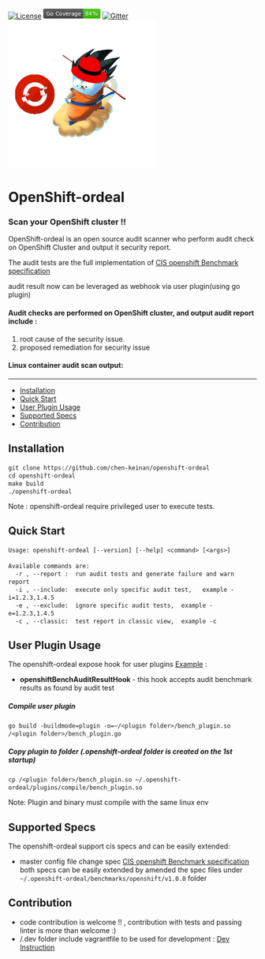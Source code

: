 [![License](https://img.shields.io/badge/License-Apache%202.0-blue.svg)](https://github.com/chen-keinan/openshift-ordeal/blob/main/LICENSE)
<img src="./pkg/img/coverage_badge.png" alt="test coverage badge">
[![Gitter](https://badges.gitter.im/beacon-sec/openshift-ordeal.svg)](https://gitter.im/beacon-sec/openshift-ordeal?utm_source=badge&utm_medium=badge&utm_campaign=pr-badge)
<br><img src="./pkg/img/openshift-ordeal.png" width="300" alt="openshift-ordeal logo"><br>
# OpenShift-ordeal

###  Scan your OpenShift cluster !!
OpenShift-ordeal is an open source audit scanner who perform audit check on OpenShift Cluster and output it security report.

The audit tests are the full implementation of [CIS openshift Benchmark specification](https://www.cisecurity.org/benchmark/openshift/) <br>

audit result now can be leveraged as webhook via user plugin(using go plugin)
#### Audit checks are performed on OpenShift cluster, and output audit report include :
 1.  root cause of the security issue.
 2. proposed remediation for security issue

#### Linux container audit scan output:


--------------------------------------------------------------------------------------------------------

* [Installation](#installation)
* [Quick Start](#quick-start)
* [User Plugin Usage](#user-plugin-usage)
* [Supported Specs](#supported-specs)
* [Contribution](#Contribution)

## Installation

```
git clone https://github.com/chen-keinan/openshift-ordeal
cd openshift-ordeal
make build
./openshift-ordeal
```

Note : openshift-ordeal require privileged user to execute tests.

## Quick Start

```
Usage: openshift-ordeal [--version] [--help] <command> [<args>]

Available commands are:
  -r , --report :  run audit tests and generate failure and warn report
  -i , --include:  execute only specific audit test,   example -i=1.2.3,1.4.5
  -e , --exclude:  ignore specific audit tests,  example -e=1.2.3,1.4.5
  -c , --classic:  test report in classic view,  example -c

```
## User Plugin Usage
The openshift-ordeal expose hook for user plugins [Example](https://github.com/chen-keinan/openshift-ordeal/tree/master/examples/plugins) :
- **openshiftBenchAuditResultHook** - this hook accepts audit benchmark results as found by audit test

##### Compile user plugin
```
go build -buildmode=plugin -o=~/<plugin folder>/bench_plugin.so /<plugin folder>/bench_plugin.go
```
##### Copy plugin to folder (.openshift-ordeal folder is created on the 1st startup)
```
cp /<plugin folder>/bench_plugin.so ~/.openshift-ordeal/plugins/compile/bench_plugin.so
```
Note: Plugin and binary must compile with the same linux env
## Supported Specs
The openshift-ordeal support cis specs and can be easily extended:
- master config file change spec [CIS openshift Benchmark specification](https://www.cisecurity.org/benchmark/openshift/)
both specs can be easily extended by amended the spec files under ```~/.openshift-ordeal/benchmarks/openshift/v1.0.0``` folder

## Contribution
- code contribution is welcome !! , contribution with tests and passing linter is more than welcome :)
- /.dev folder include vagrantfile to be used for development : [Dev Instruction](https://github.com/chen-keinan/openshift-ordeal/tree/master/.dev)
